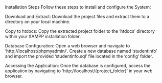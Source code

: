 Installation Steps
Follow these steps to install and configure the System:

Download and Extract: Download the project files and extract them to a directory on your local machine.

Copy to htdocs: Copy the extracted project folder to the ‘htdocs’ directory within your XAMPP installation folder.

Database Configuration: Open a web browser and navigate to ‘http://localhost/phpmyadmin/‘. Create a new database named ‘studentinfo’ and import the provided ‘studentinfo.sql’ file located in the ‘config’ folder.

Accessing the Application: Once the database is configured, access the application by navigating to ‘http://localhost/{project_folder}‘ in your web browser.
